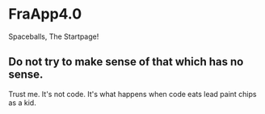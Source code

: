 # FraApp4.0
Spaceballs, The Startpage!



## Do not try to make sense of that which has no sense.
Trust me. It's not code. It's what happens when code eats lead paint chips as a kid.
